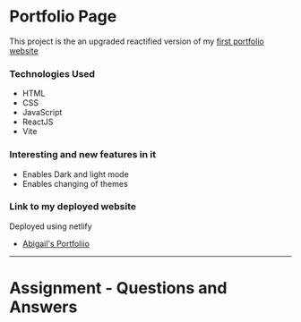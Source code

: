 # Portfolio Page

This project is the an upgraded reactified version of my [first portfolio website](https://abbymuso1.github.io/Assignment-1-Portfolio-Page-EST/)

### Technologies Used

* HTML
* CSS
* JavaScript
* ReactJS
* Vite

### Interesting and new features in it

* Enables Dark and light mode
* Enables changing of themes
  
### Link to my deployed website
Deployed using netlify
* [Abigail's Portfoliio](https://abigail-wairi-portfolio.netlify.app/)

----------------------------------------------------------
# Assignment - Questions and Answers


